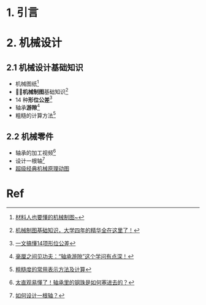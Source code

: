 # 1. 引言 


# 2. 机械设计 
## 2.1 机械设计基础知识 
- 机械图纸[^1]
- 🏳️‍🌈**机械制图**基础知识[^7]
- 14 种**形位公差**[^2]
- 轴承**游隙**[^3]
- 粗糙的计算方法[^4]


## 2.2 机械零件 
- 轴承的加工视频[^5]
- 设计一根轴[^6]
- [超级经典机械原理动图](https://mp.weixin.qq.com/s/KqaHTSop-URqyvM7ruQv0g)



# Ref 
[^1]: [材料人也要懂的机械制图~](https://mp.weixin.qq.com/s/a54u9obfQxdjCnXorh0Z1A)
[^2]: [一文搞懂14项形位公差](https://mp.weixin.qq.com/s/fR9xVmF6qJrMKKyFjhCfnQ)
[^3]: [毫厘之间见功夫：“轴承游隙”这个学问有点深！](https://mp.weixin.qq.com/s/e8Q96BAayHjbkWFbtwIMMw)
[^4]: [粗糙度的常用表示方法及计算](https://mp.weixin.qq.com/s/Mkxp6BEJUprbyPJPT1Pkog)
[^5]: [太直观易懂了！轴承里的钢珠是如何塞进去的？](https://mp.weixin.qq.com/s/x_vZcivfhHpfcFSOZSngiw)

[^6]: [如何设计一根轴？](https://mp.weixin.qq.com/s/ldsiGtUnViJ0SGghao48ag)

[^7]: [机械制图基础知识，大学四年的精华全在这里了！](https://mp.weixin.qq.com/s/MsXt3t6df298h4mTZyLtJQ)
